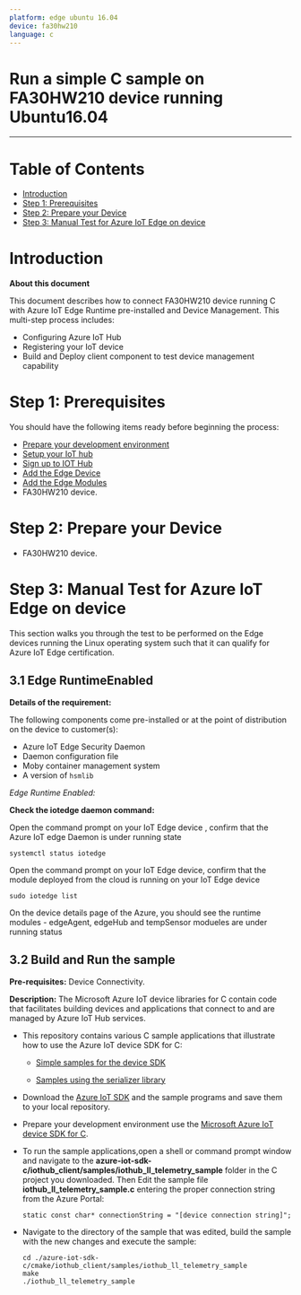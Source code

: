 ```yaml
---
platform: edge ubuntu 16.04
device: fa30hw210
language: c
---
```


Run a simple C sample on FA30HW210 device running Ubuntu16.04
===
---

# Table of Contents

-   [Introduction](#Introduction)
-   [Step 1: Prerequisites](#Prerequisites)
-   [Step 2: Prepare your Device](#PrepareDevice)
-   [Step 3: Manual Test for Azure IoT Edge on device](#Manual)

<a name="Introduction"></a>
# Introduction

**About this document**

This document describes how to connect FA30HW210 device running C with Azure IoT Edge Runtime pre-installed and Device Management. This multi-step process includes:

-   Configuring Azure IoT Hub
-   Registering your IoT device
-   Build and Deploy client component to test device management capability 

<a name="Prerequisites"></a>
# Step 1: Prerequisites

You should have the following items ready before beginning the process:

-   [Prepare your development environment][setup-devbox-linux]
-   [Setup your IoT hub](https://account.windowsazure.com/signup?offer=ms-azr-0044p)
-   [Sign up to IOT Hub](https://account.windowsazure.com/signup?offer=ms-azr-0044p)
-   [Add the Edge Device](https://docs.microsoft.com/en-us/azure/iot-edge/quickstart-linux)
-   [Add the Edge Modules](https://docs.microsoft.com/en-us/azure/iot-edge/quickstart-linux#deploy-a-module)
-   FA30HW210 device.

<a name="PrepareDevice"></a>
# Step 2: Prepare your Device

-   FA30HW210 device.

<a name="Manual"></a>
# Step 3: Manual Test for Azure IoT Edge on device

This section walks you through the test to be performed on the Edge devices running the Linux operating system such that it can qualify for Azure IoT Edge certification.

<a name="Step-3-1-IoTEdgeRunTime"></a>
## 3.1 Edge RuntimeEnabled 

**Details of the requirement:**

The following components come pre-installed or at the point of distribution on the device to customer(s):

-   Azure IoT Edge Security Daemon
-   Daemon configuration file
-   Moby container management system
-   A version of `hsmlib` 

*Edge Runtime Enabled:*

**Check the iotedge daemon command:** 

Open the command prompt on your IoT Edge device , confirm that the Azure IoT edge Daemon is under running state

    systemctl status iotedge


Open the command prompt on your IoT Edge device, confirm that the module deployed from the cloud is running on your IoT Edge device

    sudo iotedge list


On the device details page of the Azure, you should see the runtime modules - edgeAgent, edgeHub and tempSensor modueles are under running status


<a name="Step-3-2-DeviceManagement"></a>
## 3.2 Build and Run the sample 

**Pre-requisites:** Device Connectivity.

**Description:** The Microsoft Azure IoT device libraries for C contain code that facilitates building devices and applications that connect to and are managed by Azure IoT Hub services.

-   This repository contains various C sample applications that illustrate how to use the Azure IoT device SDK for C:
    -   [Simple samples for the device SDK][simple_samples]

    -   [Samples using the serializer library][serializer_samples]

-   Download the [Azure IoT SDK](https://github.com/Azure/azure-iot-sdk-c) and the sample programs and save them to your local repository.
-   Prepare your development environment use the [Microsoft Azure IoT device SDK for C](https://github.com/Azure/azure-iot-sdk-c/blob/master/doc/devbox_setup.md#linux).
-   To run the sample applications,open a shell or command prompt window and navigate to the **azure-iot-sdk-c/iothub\_client/samples/iothub\_ll\_telemetry\_sample** folder in the C project you downloaded. Then Edit the sample file **iothub\_ll\_telemetry\_sample.c** entering the proper connection string from the Azure Portal:

    	static const char* connectionString = "[device connection string]";


-   Navigate to the directory of the sample that was edited, build the sample with the new changes and execute the sample:

        cd ./azure-iot-sdk-c/cmake/iothub_client/samples/iothub_ll_telemetry_sample
        make
        ./iothub_ll_telemetry_sample
   
[setup-devbox-linux]: https://github.com/Azure/azure-iot-sdk-c/blob/master/doc/devbox_setup.md
[simple_samples]:https://github.com/Azure/azure-iot-sdk-c/tree/master/iothub_client/samples
[serializer_samples]:https://github.com/Azure/azure-iot-sdk-c/tree/master/serializer/samples
